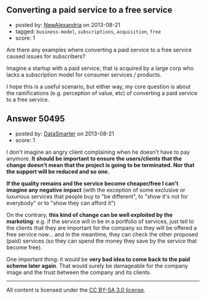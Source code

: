 ## Converting a paid service to a free service

- posted by: [NewAlexandria](https://stackexchange.com/users/-1/19921-newalexandria) on 2013-08-21
- tagged: `business-model`, `subscriptions`, `acquisition`, `free`
- score: 1

Are there any examples where converting a paid service to a free service caused issues for subscribers?  

Imagine a startup with a paid service, that is acquired by a large corp who lacks a subscription model for consumer services / products.  

I hope this is a useful scenario, but either way, my core question is about the ramifications (e.g. perception of value, etc) of converting a paid service to a free service.


## Answer 50495

- posted by: [DataSmarter](https://stackexchange.com/users/-1/27274-datasmarter) on 2013-08-21
- score: 1

I don't imagine an angry client complaining when he doesn't have to pay anymore.
**It should be important to ensure the users/clients that the change doesn't mean that the project is going to be terminated. Nor that the support will be reduced and so one.**
  
**If the quality remains and the service become cheaper/free I can't imagine any negative impact** (with the exception of some exclusive or luxurious services that people buy to "be different", to "show it's not for everybody" or to "show they can afford it")

On the contrary, **this kind of change can be well exploited by the marketing**: e.g. if the service will in be in a portfolio of services, just tell to the clients that they are important for the company so they will be offered a free service now... and in the meantime, they can check the other proposed (paid) services (so they can spend the money they save by the service that become free).

One important thing: it would be **very bad idea to come back to the paid scheme later again**. That would surely be damageable for the company image and the trust between the company and its clients.



---

All content is licensed under the [CC BY-SA 3.0 license](https://creativecommons.org/licenses/by-sa/3.0/).
